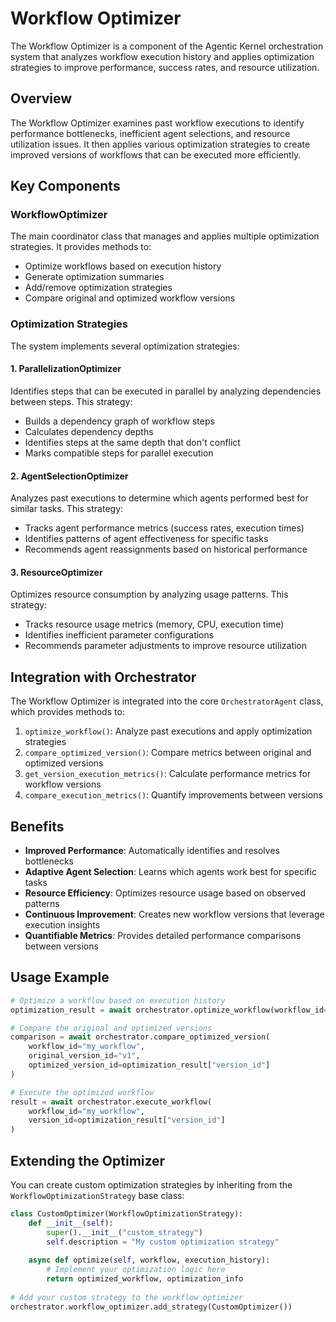 # Workflow Optimizer

The Workflow Optimizer is a component of the Agentic Kernel orchestration system that analyzes workflow execution history and applies optimization strategies to improve performance, success rates, and resource utilization.

## Overview

The Workflow Optimizer examines past workflow executions to identify performance bottlenecks, inefficient agent selections, and resource utilization issues. It then applies various optimization strategies to create improved versions of workflows that can be executed more efficiently.

## Key Components

### WorkflowOptimizer

The main coordinator class that manages and applies multiple optimization strategies. It provides methods to:

- Optimize workflows based on execution history
- Generate optimization summaries
- Add/remove optimization strategies
- Compare original and optimized workflow versions

### Optimization Strategies

The system implements several optimization strategies:

#### 1. ParallelizationOptimizer

Identifies steps that can be executed in parallel by analyzing dependencies between steps. This strategy:
- Builds a dependency graph of workflow steps
- Calculates dependency depths
- Identifies steps at the same depth that don't conflict
- Marks compatible steps for parallel execution

#### 2. AgentSelectionOptimizer

Analyzes past executions to determine which agents performed best for similar tasks. This strategy:
- Tracks agent performance metrics (success rates, execution times)
- Identifies patterns of agent effectiveness for specific tasks
- Recommends agent reassignments based on historical performance

#### 3. ResourceOptimizer

Optimizes resource consumption by analyzing usage patterns. This strategy:
- Tracks resource usage metrics (memory, CPU, execution time)
- Identifies inefficient parameter configurations
- Recommends parameter adjustments to improve resource utilization

## Integration with Orchestrator

The Workflow Optimizer is integrated into the core `OrchestratorAgent` class, which provides methods to:

1. `optimize_workflow()`: Analyze past executions and apply optimization strategies
2. `compare_optimized_version()`: Compare metrics between original and optimized versions
3. `get_version_execution_metrics()`: Calculate performance metrics for workflow versions
4. `compare_execution_metrics()`: Quantify improvements between versions

## Benefits

- **Improved Performance**: Automatically identifies and resolves bottlenecks
- **Adaptive Agent Selection**: Learns which agents work best for specific tasks
- **Resource Efficiency**: Optimizes resource usage based on observed patterns
- **Continuous Improvement**: Creates new workflow versions that leverage execution insights
- **Quantifiable Metrics**: Provides detailed performance comparisons between versions

## Usage Example

```python
# Optimize a workflow based on execution history
optimization_result = await orchestrator.optimize_workflow(workflow_id="my_workflow")

# Compare the original and optimized versions
comparison = await orchestrator.compare_optimized_version(
    workflow_id="my_workflow",
    original_version_id="v1",
    optimized_version_id=optimization_result["version_id"]
)

# Execute the optimized workflow
result = await orchestrator.execute_workflow(
    workflow_id="my_workflow",
    version_id=optimization_result["version_id"]
)
```

## Extending the Optimizer

You can create custom optimization strategies by inheriting from the `WorkflowOptimizationStrategy` base class:

```python
class CustomOptimizer(WorkflowOptimizationStrategy):
    def __init__(self):
        super().__init__("custom_strategy")
        self.description = "My custom optimization strategy"
    
    async def optimize(self, workflow, execution_history):
        # Implement your optimization logic here
        return optimized_workflow, optimization_info
        
# Add your custom strategy to the workflow optimizer
orchestrator.workflow_optimizer.add_strategy(CustomOptimizer())
``` 